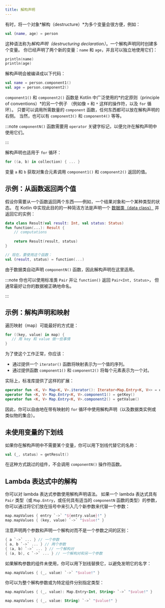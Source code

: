 ```yaml
---
title: 解构声明
---
```

有时，将一个对象*解构（destructure）*为多个变量会很方便，例如：

```kotlin
val (name, age) = person
```

这种语法称为*解构声明（destructuring declaration）*。一个解构声明同时创建多个变量。
你已经声明了两个新的变量：`name` 和 `age`，并且可以独立地使用它们：

```kotlin
println(name)
println(age)
```

解构声明会被编译成以下代码：

```kotlin
val name = person.component1()
val age = person.component2()
```

`component1()` 和 `component2()` 函数是 Kotlin 中广泛使用的*约定原则（principle of conventions）*的另一个例子
（例如像 `+` 和 `*` 这样的操作符，以及 `for` 循环）。
只要可以调用所需数量的 `component` 函数，任何东西都可以放在解构声明的右侧。
当然，也可以有 `component3()` 和 `component4()` 等等。

:::note
`componentN()` 函数需要用 `operator` 关键字标记，以便允许在解构声明中使用它们。

:::

解构声明也适用于 `for` 循环：

```kotlin
for ((a, b) in collection) { ... }
```

变量 `a` 和 `b` 获取对集合元素调用 `component1()` 和 `component2()` 返回的值。

## 示例：从函数返回两个值

假设你需要从一个函数返回两个东西——例如，一个结果对象和一个某种类型的状态。
在 Kotlin 中实现此目的的一种简洁方法是声明一个 [数据类（data class）](data-classes.md) 并返回它的实例：

```kotlin
data class Result(val result: Int, val status: Status)
fun function(...): Result {
    // computations
    
    return Result(result, status)
}

// 现在，要使用这个函数：
val (result, status) = function(...)
```

由于数据类自动声明 `componentN()` 函数，因此解构声明在这里适用。

:::note
你也可以使用标准类 `Pair` 并让 `function()` 返回 `Pair<Int, Status>`，
但通常最好让你的数据被正确地命名。

:::

## 示例：解构声明和映射

遍历映射（map）可能最好的方式是：

```kotlin
for ((key, value) in map) {
   // 用 key 和 value 做一些事情
}
```

为了使这个工作正常，你应该：

* 通过提供一个 `iterator()` 函数将映射表示为一个值的序列。
* 通过提供函数 `component1()` 和 `component2()` 将每个元素表示为一个对。

实际上，标准库提供了这样的扩展：

```kotlin
operator fun <K, V> Map<K, V>.iterator(): Iterator<Map.Entry<K, V>> = entrySet().iterator()
operator fun <K, V> Map.Entry<K, V>.component1() = getKey()
operator fun <K, V> Map.Entry<K, V>.component2() = getValue()
```

因此，你可以自由地在带有映射的 `for` 循环中使用解构声明（以及数据类实例或类似物的集合）。

## 未使用变量的下划线

如果你在解构声明中不需要某个变量，你可以用下划线代替它的名称：

```kotlin
val (_, status) = getResult()
```

在这种方式跳过的组件，不会调用 `componentN()` 操作符函数。

## Lambda 表达式中的解构

你可以对 lambda 表达式参数使用解构声明语法。
如果一个 lambda 表达式具有 `Pair` 类型（或 `Map.Entry`，或任何具有适当的 `componentN` 函数的类型）的参数，你可以通过将它们放在括号中来引入几个新参数来代替一个参数：

```kotlin
map.mapValues { entry `->` "${entry.value}!" }
map.mapValues { (key, value) `->` "$value!" }
```

注意声明两个参数和声明一个解构对而不是一个参数之间的区别：

```kotlin
{ a `->` ... } // 一个参数
{ a, b `->` ... } // 两个参数
{ (a, b) `->` ... } // 一个解构对
{ (a, b), c `->` ... } // 一个解构对和另一个参数
```

如果解构参数的组件未使用，你可以用下划线替换它，以避免发明它的名字：

```kotlin
map.mapValues { (_, value) `->` "$value!" }
```

你可以为整个解构参数或为特定组件分别指定类型：

```kotlin
map.mapValues { (_, value): Map.Entry<Int, String> `->` "$value!" }

map.mapValues { (_, value: String) `->` "$value!" }
```